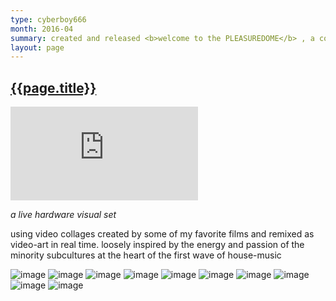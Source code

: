 ```yaml
---
type: cyberboy666
month: 2016-04
summary: created and released <b>welcome to the PLEASUREDOME</b> , a collection of live hardware video performances / music videos
layout: page
---
```


## [ {{page.title}} ]({{page.url}})

<div class="video-box" id="ratio43"><iframe id="video-box" src="https://player.vimeo.com/video/163121953?title=0&byline=0&portrait=0" frameborder="0" webkitallowfullscreen mozallowfullscreen allowfullscreen></iframe></div>

_a live hardware visual set_

using video collages created by some of my favorite films and remixed as video-art in real time. loosely inspired by the energy and passion of the minority subcultures at the heart of the first wave of house-music  

![image](/images/cyberboy666/pleasuredome1.png)
![image](/images/cyberboy666/pleasuredome2.png)
![image](/images/cyberboy666/pleasuredome3.png)
![image](/images/cyberboy666/pleasuredome4.png)
![image](/images/cyberboy666/pleasuredome5.png)
![image](/images/cyberboy666/pleasuredome6.png)
![image](/images/cyberboy666/pleasuredome7.png)
![image](/images/cyberboy666/pleasuredome8.png)
![image](/images/cyberboy666/pleasuredome9.png)
![image](/images/cyberboy666/pleasuredome10.png)

